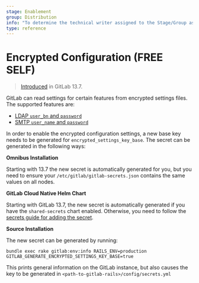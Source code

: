 ```yaml
---
stage: Enablement
group: Distribution
info: "To determine the technical writer assigned to the Stage/Group associated with this page, see https://about.gitlab.com/handbook/engineering/ux/technical-writing/#designated-technical-writers"
type: reference
---
```


# Encrypted Configuration **(FREE SELF)**

> [Introduced](https://gitlab.com/gitlab-org/gitlab/-/merge_requests/45712) in GitLab 13.7.

GitLab can read settings for certain features from encrypted settings files. The supported features are:

- [LDAP `user_bn` and `password`](auth/ldap/index.md#using-encrypted-credentials)
- [SMTP `user_name` and `password`](raketasks/smtp.md#secrets)

In order to enable the encrypted configuration settings, a new base key needs to be generated for
`encrypted_settings_key_base`. The secret can be generated in the following ways:

**Omnibus Installation**

Starting with 13.7 the new secret is automatically generated for you, but you need to ensure your
`/etc/gitlab/gitlab-secrets.json` contains the same values on all nodes.

**GitLab Cloud Native Helm Chart**

Starting with GitLab 13.7, the new secret is automatically generated if you have the `shared-secrets` chart enabled. Otherwise, you need
to follow the [secrets guide for adding the secret](https://docs.gitlab.com/charts/installation/secrets.html#gitlab-rails-secret).

**Source Installation**

The new secret can be generated by running:

```shell
bundle exec rake gitlab:env:info RAILS_ENV=production GITLAB_GENERATE_ENCRYPTED_SETTINGS_KEY_BASE=true
```

This prints general information on the GitLab instance, but also causes the key to be generated in `<path-to-gitlab-rails>/config/secrets.yml`
